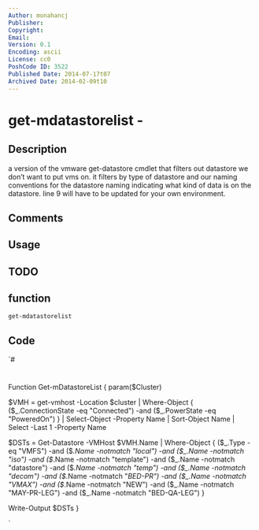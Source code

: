```yaml
---
Author: monahancj
Publisher: 
Copyright: 
Email: 
Version: 0.1
Encoding: ascii
License: cc0
PoshCode ID: 3522
Published Date: 2014-07-17t07
Archived Date: 2014-02-09t10
---
```


# get-mdatastorelist - 

## Description

a version of the vmware get-datastore cmdlet that filters out datastore we don’t want to put vms on.  it filters by type of datastore and our naming conventions for the datastore naming indicating what kind of data is on the datastore.  line 9 will have to be updated for your own environment.

## Comments



## Usage



## TODO



## function

`get-mdatastorelist`

## Code

`#
 #
 Function Get-mDatastoreList {
 param($Cluster)
 
 $VMH = get-vmhost -Location $cluster | Where-Object { ($_.ConnectionState -eq "Connected") -and ($_.PowerState -eq "PoweredOn") } | Select-Object -Property Name | Sort-Object Name | Select -Last 1 -Property Name
 
 $DSTs = Get-Datastore -VMHost $VMH.Name | Where-Object { ($_.Type -eq "VMFS") -and ($_.Name -notmatch "local") -and ($_.Name -notmatch "iso") -and ($_.Name -notmatch "template") -and ($_.Name -notmatch "datastore") -and ($_.Name -notmatch "temp") -and ($_.Name -notmatch "decom") -and ($_.Name -notmatch "_BED-PR") -and ($_.Name -notmatch "VMAX") -and ($_.Name -notmatch "NEW")  -and ($_.Name -notmatch "MAY-PR-LEG") -and ($_.Name -notmatch "BED-QA-LEG") }
 
 Write-Output $DSTs
 }
 
`

